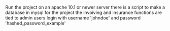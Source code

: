 Run the project on an apache 10.1 or newer server
there is a script to make a database in mysql for the project
the invoiving and insurance functions are tied to admin users
login with username 'johndoe' and password 'hashed_password_example'
